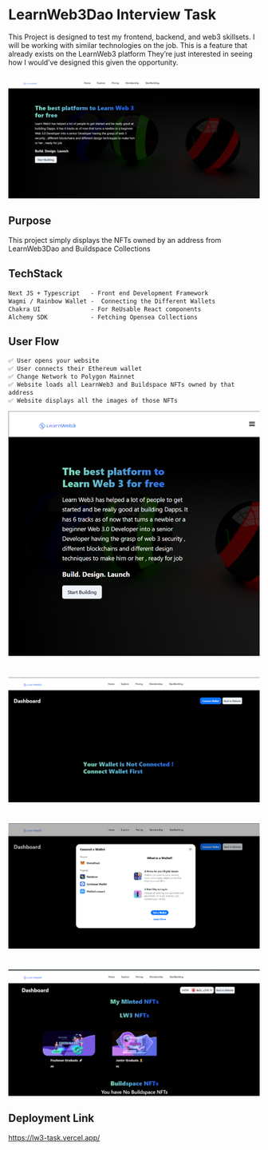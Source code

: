 # LearnWeb3Dao Interview Task

This Project is designed to test my frontend, backend, and web3 skillsets.
I will be working with similar technologies on the job.
This is a feature that already exists on the LearnWeb3 platform 
They’re just interested in seeing how I would’ve designed this given the opportunity.

###

![project Head](./project_illustration/lw3_intro.png)

## Purpose
This project simply displays the NFTs owned by an address from LearnWeb3Dao and Buildspace Collections

## TechStack
  
    Next JS + Typescript   - Front end Development Framework
    Wagmi / Rainbow Wallet -  Connecting the Different Wallets
    Chakra UI              - For ReUsable React components
    Alchemy SDK            - Fetching Opensea Collections

## User Flow

    ✅ User opens your website
    ✅ User connects their Ethereum wallet
    ✅ Change Network to Polygon Mainnet
    ✅ Website loads all LearnWeb3 and Buildspace NFTs owned by that address
    ✅ Website displays all the images of those NFTs


![project Head](./project_illustration/lw3_intro_2.png)
#

![project Head](./project_illustration/lw3_wallet_no.png)
#
![project Head](./project_illustration/lw3_wallet_click.png)
#
![project Head](./project_illustration/lw3_wallet_yes.png)

## Deployment Link
https://lw3-task.vercel.app/

